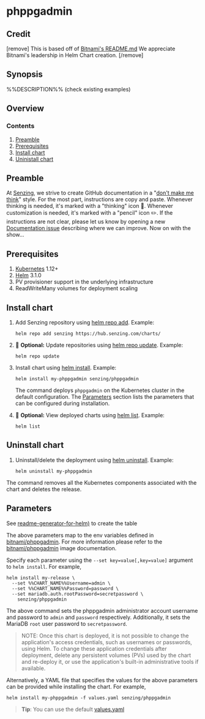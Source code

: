 # phppgadmin

## Credit

[remove]
This is based off of [Bitnami's README.md](https://github.com/bitnami/charts/blob/master/template/CHART_NAME/README.md)
We appreciate Bitnami's leadership in Helm Chart creation.
[/remove]

## Synopsis

%%DESCRIPTION%% (check existing examples)

## Overview

### Contents

1. [Preamble](#preamble)
1. [Prerequisites](#prerequisites)
1. [Install chart](#install-chart)
1. [Uninistall chart](#uninstall-chart)

## Preamble

At [Senzing](http://senzing.com),
we strive to create GitHub documentation in a
"[don't make me think](https://github.com/Senzing/knowledge-base/blob/main/WHATIS/dont-make-me-think.md)" style.
For the most part, instructions are copy and paste.
Whenever thinking is needed, it's marked with a "thinking" icon :thinking:.
Whenever customization is needed, it's marked with a "pencil" icon :pencil2:.
If the instructions are not clear, please let us know by opening a new
[Documentation issue](https://github.com/Senzing/kubernetes-demo/issues/new?assignees=&labels=&template=documentation_request.md)
describing where we can improve.   Now on with the show...

## Prerequisites

1. [Kubernetes](https://github.com/Senzing/knowledge-base/blob/main/WHATIS/kubernetes.md) 1.12+
1. [Helm](https://github.com/Senzing/knowledge-base/blob/main/WHATIS/helm.md) 3.1.0
1. PV provisioner support in the underlying infrastructure
1. ReadWriteMany volumes for deployment scaling

## Install chart

1. Add Senzing repository using
   [helm repo add](https://helm.sh/docs/helm/helm_repo_add/).
   Example:

    ```console
    helm repo add senzing https://hub.senzing.com/charts/
    ```

1. :thinking: **Optional:** Update repositories using
   [helm repo update](https://helm.sh/docs/helm/helm_repo_update/).
   Example:

    ```console
    helm repo update
    ```

1. Install chart using
   [helm install](https://helm.sh/docs/helm/helm_install/).
   Example:

    ```console
    helm install my-phppgadmin senzing/phppgadmin
    ```

    The command deploys `phppgadmin` on the Kubernetes cluster in the default configuration.
    The [Parameters](#parameters) section lists the parameters that can be configured during installation.

1. :thinking: **Optional:** View deployed charts using
   [helm list](https://helm.sh/docs/helm/helm_list/).
   Example:

    ```console
    helm list
    ```

## Uninstall chart

1. Uninstall/delete the deployment using
   [helm uninstall](https://helm.sh/docs/helm/helm_uninstall/).
   Example:

    ```console
    helm uninstall my-phppgadmin
    ```

The command removes all the Kubernetes components associated with the chart and deletes the release.

## Parameters

See [readme-generator-for-helm)](https://github.com/bitnami-labs/readme-generator-for-helm) to create the table

The above parameters map to the env variables defined in [bitnami/phppgadmin](http://github.com/bitnami/bitnami-docker-%%CHART_NAME%%). For more information please refer to the [bitnami/phppgadmin](http://github.com/bitnami/bitnami-docker-%%CHART_NAME%%) image documentation.

Specify each parameter using the `--set key=value[,key=value]` argument to `helm install`. For example,

```console
helm install my-release \
  --set %%CHART_NAME%%Username=admin \
  --set %%CHART_NAME%%Password=password \
  --set mariadb.auth.rootPassword=secretpassword \
    senzing/phppgadmin
```

The above command sets the phppgadmin administrator account username and password to `admin` and `password` respectively. Additionally, it sets the MariaDB `root` user password to `secretpassword`.

> NOTE: Once this chart is deployed, it is not possible to change the application's access credentials, such as usernames or passwords, using Helm. To change these application credentials after deployment, delete any persistent volumes (PVs) used by the chart and re-deploy it, or use the application's built-in administrative tools if available.

Alternatively, a YAML file that specifies the values for the above parameters can be provided while installing the chart. For example,

```console
helm install my-phppgadmin -f values.yaml senzing/phppgadmin
```

> **Tip**: You can use the default [values.yaml](values.yaml)
